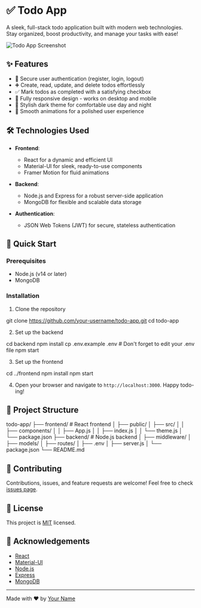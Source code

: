 # ✅ Todo App

A sleek, full-stack todo application built with modern web technologies. Stay organized, boost productivity, and manage your tasks with ease!

![Todo App Screenshot](https://your-screenshot-url-here.png)

## ✨ Features

- 🔐 Secure user authentication (register, login, logout)
- ➕ Create, read, update, and delete todos effortlessly
- ✅ Mark todos as completed with a satisfying checkbox
- 📱 Fully responsive design - works on desktop and mobile
- 🌙 Stylish dark theme for comfortable use day and night
- 🚀 Smooth animations for a polished user experience

## 🛠️ Technologies Used

- **Frontend**: 
  - React for a dynamic and efficient UI
  - Material-UI for sleek, ready-to-use components
  - Framer Motion for fluid animations

- **Backend**: 
  - Node.js and Express for a robust server-side application
  - MongoDB for flexible and scalable data storage

- **Authentication**: 
  - JSON Web Tokens (JWT) for secure, stateless authentication

## 🚀 Quick Start

### Prerequisites

- Node.js (v14 or later)
- MongoDB

### Installation

1. Clone the repository

git clone https://github.com/your-username/todo-app.git
cd todo-app

2. Set up the backend

cd backend
npm install
cp .env.example .env  # Don't forget to edit your .env file
npm start

3. Set up the frontend

cd ../frontend
npm install
npm start

4. Open your browser and navigate to `http://localhost:3000`. Happy todo-ing!

## 📁 Project Structure

todo-app/
├── frontend/        # React frontend
│   ├── public/
│   ├── src/
│   │   ├── components/
│   │   ├── App.js
│   │   ├── index.js
│   │   └── theme.js
│   └── package.json
├── backend/         # Node.js backend
│   ├── middleware/
│   ├── models/
│   ├── routes/
│   ├── .env
│   ├── server.js
│   └── package.json
└── README.md


## 🤝 Contributing

Contributions, issues, and feature requests are welcome! Feel free to check [issues page](https://github.com/your-username/todo-app/issues).

## 📝 License

This project is [MIT](https://choosealicense.com/licenses/mit/) licensed.

## 👏 Acknowledgements

- [React](https://reactjs.org/)
- [Material-UI](https://material-ui.com/)
- [Node.js](https://nodejs.org/)
- [Express](https://expressjs.com/)
- [MongoDB](https://www.mongodb.com/)

---

Made with ❤️ by [Your Name](https://github.com/ASHGEEKZ)
